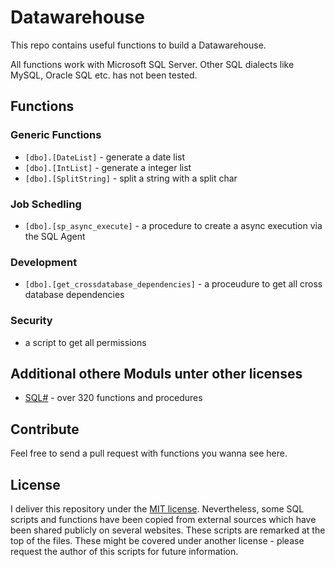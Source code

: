 Datawarehouse
=============
This repo contains useful functions to build a Datawarehouse.

All functions work with Microsoft SQL Server. Other SQL dialects like MySQL, Oracle SQL etc. has not been tested.

Functions
---------
### Generic Functions
* `[dbo].[DateList]` - generate a date list
* `[dbo].[IntList]` - generate a integer list
* `[dbo].[SplitString]` - split a string with a split char

### Job Schedling
* `[dbo].[sp_async_execute]` - a procedure to create a async execution via the SQL Agent

### Development
* `[dbo].[get_crossdatabase_dependencies]` - a proceudure to get all cross database dependencies

### Security
* a script to get all permissions

Additional othere Moduls unter other licenses
---------------------------------------------
* [SQL#](http://www.sqlsharp.com/features/) - over 320 functions and procedures

Contribute
----------
Feel free to send a pull request with functions you wanna see here.

License
-------
I deliver this repository under the [MIT license](LICENSE). Nevertheless, some SQL scripts and functions have been copied from external sources which have been shared publicly on several websites. These scripts are remarked at the top of the files. These might be covered under another license - please request the author of this scripts for future information.
